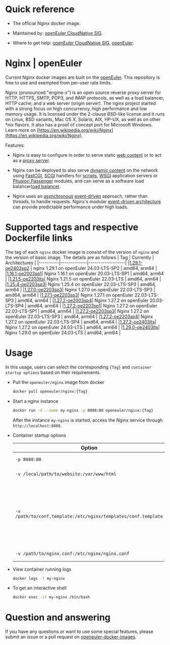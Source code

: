 # Quick reference

- The official Nginx docker image.

- Maintained by: [openEuler CloudNative SIG](https://gitee.com/openeuler/cloudnative).

- Where to get help: [openEuler CloudNative SIG](https://gitee.com/openeuler/cloudnative), [openEuler](https://gitee.com/openeuler/community).

# Nginx | openEuler
Current Nginx docker images are built on the [openEuler](https://repo.openeuler.org/). This repository is free to use and exempted from per-user rate limits.

Nginx (pronounced "engine-x") is an open source reverse proxy server for HTTP, HTTPS, SMTP, POP3, and IMAP protocols, as well as a load balancer, HTTP cache, and a web server (origin server). The nginx project started with a strong focus on high concurrency, high performance and low memory usage. It is licensed under the 2-clause BSD-like license and it runs on Linux, BSD variants, Mac OS X, Solaris, AIX, HP-UX, as well as on other *nix flavors. It also has a proof of concept port for Microsoft Windows. Learn more on [https://en.wikipedia.org/wiki/Nginx](https://en.wikipedia.org/wiki/Nginx)⁠.

Features:
- Nginx is easy to configure in order to serve static [web content](https://en.wikipedia.org/wiki/Web_content) or to act as a [proxy server](https://en.wikipedia.org/wiki/Proxy_server).

- Nginx can be deployed to also serve [dynamic content](https://en.wikipedia.org/wiki/Dynamic_web_pagehttps://en.wikipedia.org/wiki/Dynamic_web_page) on the network using [FastCGI](https://en.wikipedia.org/wiki/FastCGI), [SCGI](https://en.wikipedia.org/wiki/Simple_Common_Gateway_Interface) handlers for [scripts](https://en.wikipedia.org/wiki/Scripting_languagehttps://en.wikipedia.org/wiki/Scripting_language), [WSGI](https://en.wikipedia.org/wiki/Web_Server_Gateway_Interface) application servers or [Phusion Passenger](https://en.wikipedia.org/wiki/Phusion_Passenger) modules, and can serve as a software load balancer[load balancer](https://en.wikipedia.org/wiki/Load_balancing_%28computing%29).

- Nginx uses an [asynchronous](https://en.wikipedia.org/wiki/Asynchronous_system) [event-driven](https://en.wikipedia.org/wiki/Event_%28computing%29) approach, rather than threads, to handle requests. Nginx's modular [event-driven architecture](https://en.wikipedia.org/wiki/Event-driven_architecture) can provide predictable performance under high loads.

# Supported tags and respective Dockerfile links
The tag of each `nginx` docker image is consist of the version of `nginx` and the version of basic image. The details are as follows
|    Tag   |  Currently  |   Architectures  |
|----------|-------------|------------------|
|[1.29.1-oe2403sp2](https://gitee.com/openeuler/openeuler-docker-images/blob/master/Cloud/nginx/1.29.1/24.03-lts-sp2/Dockerfile) | nginx 1.29.1 on openEuler 24.03-LTS-SP2 | amd64, arm64 |
|[1.16.1-oe2003sp1](https://gitee.com/openeuler/openeuler-docker-images/blob/master/Cloud/nginx/1.16.1/20.03-lts-sp1/Dockerfile)| Nginx 1.16.1 on openEuler 20.03-LTS-SP1 | amd64, arm64 |
|[1.21.5-oe2203lts](https://gitee.com/openeuler/openeuler-docker-images/blob/master/Cloud/nginx/1.21.5/22.03-lts/Dockerfile)| Nginx 1.21.5 on openEuler 22.03-LTS | amd64, arm64 |
|[1.25.4-oe2203sp3](https://gitee.com/openeuler/openeuler-docker-images/blob/master/Cloud/nginx/1.25.4/22.03-lts-sp3/Dockerfile)| Nginx 1.25.4 on openEuler 22.03-LTS-SP3 | amd64, arm64 |
|[1.27.0-oe2203sp3](https://gitee.com/openeuler/openeuler-docker-images/blob/master/Cloud/nginx/1.27.0/22.03-lts-sp3/Dockerfile)| Nginx 1.27.0 on openEuler 22.03-LTS-SP3 | amd64, arm64 |
|[1.27.1-oe2203sp3](https://gitee.com/openeuler/openeuler-docker-images/blob/master/Cloud/nginx/1.27.1/22.03-lts-sp3/Dockerfile)| Nginx 1.27.1 on openEuler 22.03-LTS-SP3 | amd64, arm64 |
|[1.27.2-oe2003sp4](https://gitee.com/openeuler/openeuler-docker-images/blob/master/Cloud/nginx/1.27.2/20.03-lts-sp4/Dockerfile)| Nginx 1.27.2 on openEuler 20.03-LTS-SP4 | amd64, arm64 |
|[1.27.2-oe2203sp1](https://gitee.com/openeuler/openeuler-docker-images/blob/master/Cloud/nginx/1.27.2/22.03-lts-sp1/Dockerfile)| Nginx 1.27.2 on openEuler 22.03-LTS-SP1 | amd64, arm64 |
|[1.27.2-oe2203sp3](https://gitee.com/openeuler/openeuler-docker-images/blob/master/Cloud/nginx/1.27.2/22.03-lts-sp3/Dockerfile)| Nginx 1.27.2 on openEuler 22.03-LTS-SP3 | amd64, arm64 |
|[1.27.2-oe2203sp4](https://gitee.com/openeuler/openeuler-docker-images/blob/master/Cloud/nginx/1.27.2/22.03-lts-sp4/Dockerfile)| Nginx 1.27.2 on openEuler 22.03-LTS-SP4 | amd64, arm64 |
|[1.27.2-oe2403lts](https://gitee.com/openeuler/openeuler-docker-images/blob/master/Cloud/nginx/1.27.2/24.03-lts/Dockerfile)| Nginx 1.27.2 on openEuler 24.03-LTS | amd64, arm64 |
|[1.29.0-oe2403lts](https://gitee.com/openeuler/openeuler-docker-images/blob/master/Cloud/nginx/1.29.0/24.03-lts/Dockerfile)| Nginx 1.29.0 on openEuler 24.03-LTS | amd64, arm64 |

# Usage
In this usage, users can select the corresponding `{Tag}` and `container startup options` based on their requirements.

- Pull the `openeuler/nginx` image from docker

	```bash
	docker pull openeuler/nginx:{Tag}
	```

- Start a nginx instance

	```bash
	docker run -d --name my-nginx -p 8080:80 openeuler/nginx:{Tag}
	```
	After the instance `my-nginx` is started, access the Nginx service through `http://localhost:8080`.

- Container startup options

	| Option | Description |
	|--|--|
	| `-p 8080:80` | Expose nginx on `localhost:8080`. |
	| `-v /local/path/to/website:/var/www/html` | Mount and serve a local website. |
	| `-v /path/to/conf.template:/etc/nginx/templates/conf.template`	| Mount template files inside `/etc/nginx/templates`. They will be processed and the results will be placed at `/etc/nginx/conf.d`. (e.g. `listen ${NGINX_PORT}`; will generate `listen 80`). |
	| `-v /path/to/nginx.conf:/etc/nginx/nginx.conf` | Local [configuration file](https://nginx.org/en/docs/)⁠ `nginx.conf`. |

- View container running logs

	```bash
	docker logs -f my-nginx
	```

- To get an interactive shell

	```bash
	docker exec -it my-nginx /bin/bash
	```
	
# Question and answering
If you have any questions or want to use some special features, please submit an issue or a pull request on [openeuler-docker-images](https://gitee.com/openeuler/openeuler-docker-images).